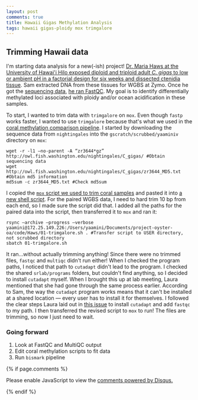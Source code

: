 ```yaml
---
layout: post
comments: true
title: Hawaii Gigas Methylation Analysis
tags: hawaii gigas-ploidy mox trimgalore
---
```


## Trimming Hawaii data

I'm starting data analysis for a new(-ish) project! [Dr. Maria Haws at the University of Hawai'i Hilo exposed diploid and triploid adult *C. gigas* to low or ambient pH in a factorial design for six weeks and dissected ctenidia tissue](https://github.com/RobertsLab/project-oyster-oa#changes-in-dna-methylation-in-diploid--triploid-crassostrea-gigas-exposed-to-different-ph-levels-id-haws). Sam extracted DNA from these tissues for WGBS at Zymo. Once he got the [sequencing data](https://docs.google.com/spreadsheets/d/1_XqIOPVHSBVGscnjzDSWUeRL7HUHXfaHxVzec-I-8Xk/edit#gid=0), [he ran FastQC](https://robertslab.github.io/sams-notebook/2020/12/06/FastQC-MultiQc-C.gigas-Ploidy-pH-WGBS-Raw-Sequence-Data-from-Haws-Lab-on-Mox.html). My goal is to identify differentially methylated loci associated with ploidy and/or ocean acidification in these samples.

To start, I wanted to trim data with `trimgalore` on `mox`. Even though `fastp` works faster, I wanted to use `trimgalore` because that's what we used in the [coral methylation comparison pipeline](https://github.com/hputnam/Meth_Compare/blob/master/code/00.01-DNA-sequence-processing.md). I started by downloading the sequence data from `nightingales` into the `gscratch/scrubbed/yaaminiv` directory on `mox`:

```
wget -r -l1 —no-parent -A “zr3644*gz” http://owl.fish.washington.edu/nightingales/C_gigas/ #Obtain sequencing data
wget http://owl.fish.washington.edu/nightingales/C_gigas/zr3644_MD5.txt #Obtain md5 information
md5sum -c zr3644_MD5.txt #Check md5sum
```

I copied the [`mox` script we used to trim coral samples](https://github.com/hputnam/Meth_Compare/blob/master/code/00.01-DNA-sequence-processing.md#quality-trimming) and pasted it into [a new shell script](https://github.com/RobertsLab/project-oyster-oa/blob/master/code/Haws/01-trimgalore.sh). For the paired WGBS data, I need to hard trim 10 bp from each end, so I made sure the script did that. I added all the paths for the paired data into the script, then transferred it to `mox` and ran it:

```
rsync —archive —progress —verbose yaamini@172.25.149.226:/Users/yaamini/Documents/project-oyster-oa/code/Haws/01-trimgalore.sh . #Transfer script to USER directory, not scrubbed directory
sbatch 01-trimgalore.sh
```

It ran...without actually trimming anything! Since there were no trimmed files, `fastqc` and `multiqc` didn't run either! When I checked the program paths, I noticed that path to `cutadapt` didn't lead to the program. I checked the shared `srlab/programs` folders, but couldn't find anything, so I decided to install `cutadapt` myself. When I brought this up at lab meeting, Laura mentioned that she had gone through the same process earlier. According to Sam, the way the `cutadapt` program works means that it can't be installed at a shared location — every user has to install it for themselves. I followed the clear steps Laura laid out in [this issue](https://github.com/RobertsLab/resources/issues/1053) to install `cutadapt` and add `fastqc` to my path. I then transferred the revised script to `mox` to run! The files are trimming, so now I just need to wait.

### Going forward

1. Look at FastQC and MultiQC output
2. Edit coral methylation scripts to fit data
3. Run `bismark` pipeline

{% if page.comments %}

<div id="disqus_thread"></div>
<script>

/**
*  RECOMMENDED CONFIGURATION VARIABLES: EDIT AND UNCOMMENT THE SECTION BELOW TO INSERT DYNAMIC VALUES FROM YOUR PLATFORM OR CMS.
*  LEARN WHY DEFINING THESE VARIABLES IS IMPORTANT: https://disqus.com/admin/universalcode/#configuration-variables*/
/*
var disqus_config = function () {
this.page.url = PAGE_URL;  // Replace PAGE_URL with your page's canonical URL variable
this.page.identifier = PAGE_IDENTIFIER; // Replace PAGE_IDENTIFIER with your page's unique identifier variable
};
*/
(function() { // DON'T EDIT BELOW THIS LINE
var d = document, s = d.createElement('script');
s.src = 'https://the-responsible-grad-student.disqus.com/embed.js';
s.setAttribute('data-timestamp', +new Date());
(d.head || d.body).appendChild(s);
})();
</script>
<noscript>Please enable JavaScript to view the <a href="https://disqus.com/?ref_noscript">comments powered by Disqus.</a></noscript>

{% endif %}

<script id="dsq-count-scr" src="//the-responsible-grad-student.disqus.com/count.js" async></script>
